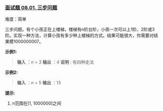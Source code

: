 ### [面试题 08.01. 三步问题](https://leetcode.cn/problems/three-steps-problem-lcci/)

难度：简单

三步问题。有个小孩正在上楼梯，楼梯有n阶台阶，小孩一次可以上1阶、2阶或3阶。实现一种方法，计算小孩有多少种上楼梯的方式。结果可能很大，你需要对结果模1000000007。

**示例1:**

> **输入** ：n = 3 
> **输出** ：4
> **说明** : 有四种走法

**示例2:**

> **输入** ：n = 5
> **输出** ：13

**提示:**

1. n范围在[1, 1000000]之间
